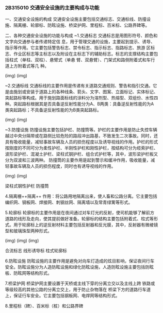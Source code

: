 ### 2B315010  交通安全设施的主要构成与功能

一、交通安全设施的构成
交通安全设施主要包括交通标志、交通标线、防撞设施、隔离栅、轮廓标、防眩设施、桥梁护网、里程标、百米标、公路界碑等。

二、各种交通安全设施的功能与构成
~1.交通标志
交通标志是用图形符号、颜色和文字向交通参与者传递特定信 息，用于管理交通的设施，主要起到提示、诱导、指示等作用。它主要包括警告标志、禁令标志、指示标志、指路标志、旅游 区标志、作业区标志等主标志以及附设在主标志下的辅助标志。标志的支撑结构主要包括柱式（单柱、双柱）、悬臂式（单悬 臂、双悬臂）、门架式和路侧附着式和车行道上方附着式等几 种。


(img)	(img)



~2.交通标线
交通标线的主要作用是传递有关道路交通规则、警告和指引交通。它是由施划或安装于道路上的各种线条、箭头、文字、图案、立面标记、实体标记、突起路标等构成。用于施划路面标线的涂料分为溶剂型、热熔型、双组份、水性四种。突起路标根据其是否具备逆反射性能分为A、B两类：具备逆反射性能的为A类突起路标；不具备逆反射性能的为B类突起路标。



(img)	(img)


~3.防撞设施
防撞设施主要包括护栏、防撞筒等。护栏的主要作用是防止失控车辆越过中央分隔带或在路侧比较危险的路段冲出路基，不致发生二次事故。同时，还具有吸收能量，减轻事故车辆及人员的损伤程度以及诱导视线的作用。护栏的形式按刚度的不同可分为柔性护栏、半刚性护栏和刚性护栏，按结构可分为缆索护栏、波形梁护栏、混凝土护栏、梁柱式钢护栏、组合式护栏等，其中，波形梁护栏板又分为双波和三波两种。
防撞筒的主要作用是起到警示和缓冲作用，吸收能量，减轻事故车辆及人员的损伤程度，同时也有诱导视线的作用。

(img)	(img)

梁柱式钢性护栏	防撞筒

4.隔离栅++隔离++
作用：将公路用地隔离出来，使人畜和公路分离。它主要包括编织网、钢板网、焊接网、刺钢丝网、隔离墙以及常青绿篱等形式。

5.轮廓标
轮廓标的主要作用是在夜间通过对车灯光的反射，使司机能够了解前方道路的线形及走向，使其提前做好准备。轮廓标的结构主要包括附着式、柱式等形式。用于轮廓标上的逆反射材料主要包括反射器和反光膜，其中，反射器有微棱镜型和玻璃珠型两种形式。

(img)	(img)	(img)

合流标志	线形诱导标	柱式轮廓标

6.防眩设施
防眩设施的主要作用是避免对向车灯造成的炫目影响，保证夜间行车安全。防眩设施分为人造防眩设施和绿化防眩设施，人造防眩设施主要包括防眩板、防眩网等结构形式。


7.桥梁护网
桥梁护网主要设置于天桥或主线下穿的分离立交以及主线上跨 铁路或等级较高的其他公路的分离立交上，用于防止杂物落在 桥梁下方的道路行车道上，保证行车安全。它主要包括钢板网、电焊网等结构形式。


8.里程标（碑）、百米标（桩）和公路界碑

